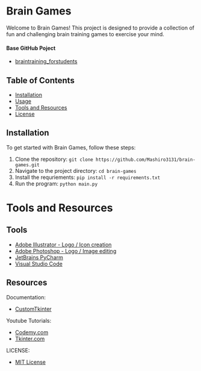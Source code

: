 # Brain Games

Welcome to Brain Games! This project is designed to provide a collection of fun and challenging brain training games to exercise your mind.

#### Base GitHub Poject
- [braintraining_forstudents](https://github.com/fandolfatto/braintraining_forstudents)


## Table of Contents

- [Installation](#installation)
- [Usage](#usage)
- [Tools and Resources](#Tools-and-Resources)
- [License](#license)

## Installation

To get started with Brain Games, follow these steps:

1. Clone the repository: `git clone https://github.com/Mashiro3131/brain-games.git`
2. Navigate to the project directory: `cd brain-games`
3. Install the requriements: `pip install -r requirements.txt`
4. Run the program: `python main.py`

# Tools and Resources

## Tools
- [Adobe Illustrator - Logo / Icon creation](https://www.adobe.com/products/illustrator.html)
- [Adobe Photoshop - Logo / Image editing](https://www.adobe.com/products/photoshop.html)
- [JetBrains PyCharm](https://www.jetbrains.com/pycharm/)
- [Visual Studio Code](https://code.visualstudio.com/)

## Resources
Documentation:
- [CustomTkinter](https://customtkinter.tomschimansky.com)

Youtube Tutorials:
- [Codemy.com](https://www.youtube.com/channel/UCFB0dxMudkws1q8w5NJEAmw)
- [Tkinter.com](https://www.youtube.com/@TkinterPython)

LICENSE:
- [MIT License](https://opensource.org/licenses/MIT)

